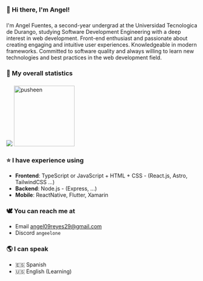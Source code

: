### 🐲 Hi there, I'm Angel! 

###

<p align="left">I'm Angel Fuentes, a second-year undergrad at the Universidad Tecnologica de Durango, studying Software Development Engineering with a deep interest in web development. Front-end enthusiast and passionate about creating engaging and intuitive user experiences. Knowledgeable in modern frameworks. Committed to software quality and always willing to learn new technologies and best practices in the web development field.</p>

###

### 🤖 My overall statistics

###

![](https://github-readme-stats-one-bice.vercel.app/api?username=oneangel&include_all_commits=true&show_icons=true&title_color=BAA1F0&text_color=9064F0&icon_color=9C7BE4&role=OWNER,ORGANIZATION_MEMBER)
<img src="[https://media0.giphy.com/media/S3bgReff49hLn0do12/200w.gif?cid=6c09b952403ztru4oxtfp5ndolce7obb6w9j7ctj7mm9qz3w&ep=v1_gifs_search&rid=200w.gif&ct=g](https://media.tenor.com/53gmS2gU280AAAAM/yamal-and-raphina.gif)" alt="pusheen" height="160px">

###

###

### ⭐ I have experience using <!--{ collapseSection() }-->

* **Frontend**: TypeScript or JavaScript + HTML + CSS - (React.js, Astro, TailwindCSS ...)
* **Backend**: Node.js - (Express, ...)
* **Mobile**: ReactNative, Flutter, Xamarin

### 🕊️ You can reach me at

* Email angel09reyes29@gmail.com
* Discord `angeelone`


### 🌎 I can speak

* 🇪🇸 Spanish
* 🇺🇸 English (Learning)


###
